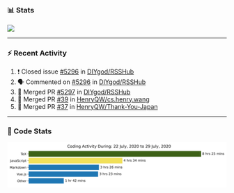 ### :bar_chart: Stats

<a href="#">
  <img align="center" src="https://github-readme-stats.vercel.app/api?username=henryqw&count_private=true&show_icons=true" />
</a>
<!-- <a href="#">
  <img align="center" src="https://github-readme-stats-git-master.henryqw.vercel.app/api/top-langs/?username=HenryQW&layout=compact" />
</a> -->

---

### :zap: Recent Activity

<!--START_SECTION:activity-->

1. ❗️ Closed issue [#5296](https://github.com//DIYgod/RSSHub/issues/5296) in [DIYgod/RSSHub](https://github.com//DIYgod/RSSHub)
2. 🗣 Commented on [#5296](https://github.com//DIYgod/RSSHub/issues/5296) in [DIYgod/RSSHub](https://github.com//DIYgod/RSSHub)
3. 🎉 Merged PR [#5297](https://github.com//DIYgod/RSSHub/pull/5297) in [DIYgod/RSSHub](https://github.com//DIYgod/RSSHub)
4. 🎉 Merged PR [#39](https://github.com//HenryQW/cs.henry.wang/pull/39) in [HenryQW/cs.henry.wang](https://github.com//HenryQW/cs.henry.wang)
5. 🎉 Merged PR [#37](https://github.com//HenryQW/Thank-You-Japan/pull/37) in [HenryQW/Thank-You-Japan](https://github.com//HenryQW/Thank-You-Japan)
<!--END_SECTION:activity-->

---

### :calendar: Code Stats

![WakaTime](https://github.com/HenryQW/HenryQW/blob/master/images/stat.svg)
